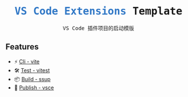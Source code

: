 <h1 align="center">
  <samp style="color: #3178c6"> VS Code Extensions </samp>
  <samp>Template</samp>
</h1>

<p align="center">
  <samp>VS Code 插件项目的启动模版</samp>
</p>


## Features

- ⚡️ [Cli - vite](https://vitejs.dev/)
- 🛠 [Test - vitest](https://vitest.dev/)
- 📦 [Build - ssup ](https://github.com/eghttps://tsup.egoist.sh/)
- 🍻 [Publish - vsce](https://github.com/microsoft/vscode-vsce)
